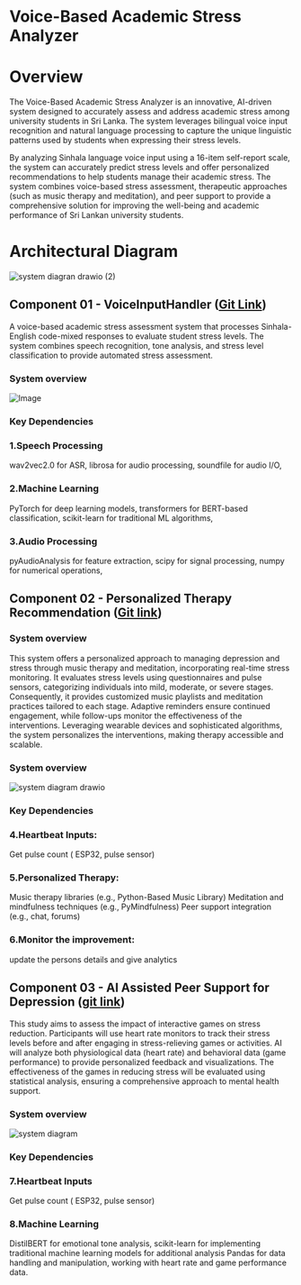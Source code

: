 # Voice-Based Academic Stress Analyzer

# Overview

The Voice-Based Academic Stress Analyzer is an innovative, AI-driven system designed to accurately assess and address academic stress among university students in Sri Lanka. The system leverages bilingual voice input recognition and natural language processing to capture the unique linguistic patterns used by students when expressing their stress levels.

By analyzing Sinhala language voice input using a 16-item self-report scale, the system can accurately predict stress levels and offer personalized recommendations to help students manage their academic stress. The system combines voice-based stress assessment, therapeutic approaches (such as music therapy and meditation), and peer support to provide a comprehensive solution for improving the well-being and academic performance of Sri Lankan university students.

# Architectural Diagram

![system diagran drawio (2)](https://github.com/user-attachments/assets/4a99b0ba-e5d5-47ca-a7a5-7316776114e0)

## Component 01 - VoiceInputHandler ([Git Link](https://github.com/viduthranaweera2001/accedemic-stress-management/tree/feature/stress-score-calculation-new))
A voice-based academic stress assessment system that processes Sinhala-English code-mixed responses to evaluate student stress levels. The system combines speech recognition, tone analysis, and stress level classification to provide automated stress assessment.

### System overview 

![Image](https://github.com/user-attachments/assets/a7702f02-9ca9-4d6d-8582-d8400e18e4b6)

### Key Dependencies

### 1.Speech Processing

wav2vec2.0 for ASR, 
librosa for audio processing, 
soundfile for audio I/O, 

### 2.Machine Learning

PyTorch for deep learning models, 
transformers for BERT-based classification, 
scikit-learn for traditional ML algorithms, 

### 3.Audio Processing

pyAudioAnalysis for feature extraction, 
scipy for signal processing, 
numpy for numerical operations, 

## Component 02 - Personalized Therapy Recommendation ([Git link](https://github.com/viduthranaweera2001/accedemic-stress-management/tree/feature/personalized-therapy-suggestion))

### System overview 
This system offers a personalized approach to managing depression and stress through music therapy and meditation, incorporating real-time stress monitoring. It evaluates stress levels using questionnaires and pulse sensors, categorizing individuals into mild, moderate, or severe stages. Consequently, it provides customized music playlists and meditation practices tailored to each stage. Adaptive reminders ensure continued engagement, while follow-ups monitor the effectiveness of the interventions. Leveraging wearable devices and sophisticated algorithms, the system personalizes the interventions, making therapy accessible and scalable. 

### System overview 

![system diagram drawio](https://github.com/user-attachments/assets/aff86c75-7bcc-47c8-9639-402a9c7ac00a)

### Key Dependencies

### 4.Heartbeat Inputs:
Get pulse count ( ESP32, pulse sensor)

### 5.Personalized Therapy:

Music therapy libraries (e.g., Python-Based Music Library)
Meditation and mindfulness techniques (e.g., PyMindfulness)
Peer support integration (e.g., chat, forums)

### 6.Monitor the improvement:
update the persons details and give analytics


## Component 03 - AI Assisted Peer Support for Depression ([git link](https://github.com/viduthranaweera2001/accedemic-stress-management/tree/feature/ai-peer-assistance))

This study aims to assess the impact of interactive games on stress reduction. Participants will use heart rate monitors to track their stress levels before and after engaging in stress-relieving games or activities. AI will analyze both physiological data (heart rate) and behavioral data (game performance) to provide personalized feedback and visualizations. The effectiveness of the games in reducing stress will be evaluated using statistical analysis, ensuring a comprehensive approach to mental health support.

### System overview 

![system diagram](https://github.com/user-attachments/assets/e57972f0-bbbf-4ed0-929c-df1710fff66d)

### Key Dependencies

### 7.Heartbeat Inputs
Get pulse count ( ESP32, pulse sensor)

### 8.Machine Learning
DistilBERT for emotional tone analysis,
scikit-learn for implementing traditional machine learning models for additional analysis
Pandas for data handling and manipulation, working with heart rate and game performance data.



  
